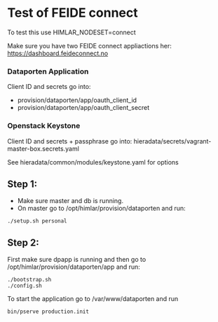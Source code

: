 # Test of FEIDE connect

To test this use HIMLAR_NODESET=connect

Make sure you have two FEIDE connect appliactions her:
https://dashboard.feideconnect.no

### Dataporten Application

Client ID and secrets go into:
* provision/dataporten/app/oauth_client_id
* provision/dataporten/app/oauth_client_secret

### Openstack Keystone

Client ID and secrets + passphrase go into:
hieradata/secrets/vagrant-master-box.secrets.yaml

See hieradata/common/modules/keystone.yaml for options

## Step 1:

* Make sure master and db is running.
* On master go to /opt/himlar/provision/dataporten and run:
```
./setup.sh personal
```

## Step 2:

First make sure dpapp is running and then go to /opt/himlar/provision/dataporten/app and run:
```
./bootstrap.sh
./config.sh
```
To start the application go to /var/www/dataporten and run
```
bin/pserve production.init
```
